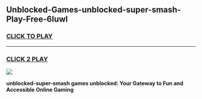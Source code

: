 
## Unblocked-Games-unblocked-super-smash-Play-Free-6luwl
<h3>
<a href="https://premium76.site?title=unblocked-super-smash&ref=19M">CLICK TO PLAY</a></h3>
<hr>

<h3>
<a href="https://premium76.site?title=unblocked-super-smash&ref=19M">CLICK 2 PLAY</a>
  
</h3>

<a href="https://premium76.site?title=unblocked-super-smash&ref=19M"><img src="https://clearcache.store/games.png"></a>


**unblocked-super-smash games unblocked: Your Gateway to Fun and Accessible Online Gaming**
